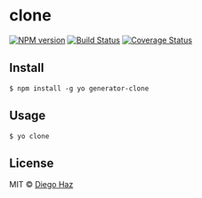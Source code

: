 # clone

[![NPM version](https://img.shields.io/npm/v/generator-clone.svg?style=flat-square)](https://npmjs.org/package/generator-clone)
[![Build Status](https://img.shields.io/travis/diegohaz/clone/master.svg?style=flat-square)](https://travis-ci.org/diegohaz/clone) [![Coverage Status](https://img.shields.io/codecov/c/github/diegohaz/clone/master.svg?style=flat-square)](https://codecov.io/gh/diegohaz/clone/branch/master)

## Install

    $ npm install -g yo generator-clone

## Usage

    $ yo clone

## License

MIT © [Diego Haz](https://github.com/diegohaz)

